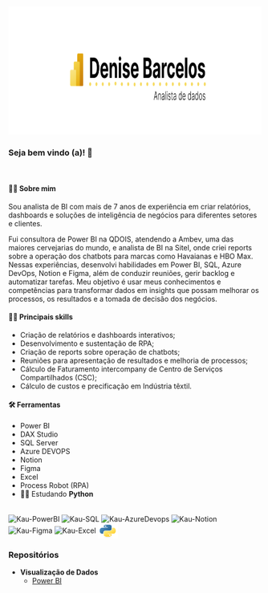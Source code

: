 <div align="middle">
<img src="https://github.com/DeniseBP/DeniseBP/blob/main/Capa.png" alt="Denise Barcelos" height="255" width="973">
</div>

### Seja bem vindo (a)! 👋
<br>

#### &#128587;&#8205;&#9792;&#65039; Sobre mim

Sou analista de BI com mais de 7 anos de experiência em criar relatórios, dashboards e soluções de inteligência de negócios para diferentes setores e clientes. <br>

Fui consultora de Power BI na QDOIS, atendendo a Ambev, uma das maiores cervejarias do mundo, e analista de BI na Sitel, onde criei reports sobre a operação dos chatbots para marcas como Havaianas e HBO Max. Nessas experiências, desenvolvi habilidades em Power BI, SQL, Azure DevOps, Notion e Figma, além de conduzir reuniões, gerir backlog e automatizar tarefas. Meu objetivo é usar meus conhecimentos e competências para transformar dados em insights que possam melhorar os processos, os resultados e a tomada de decisão dos negócios.

#### 🤹🏻 Principais skills
- Criação de relatórios e dashboards interativos;
- Desenvolvimento e sustentação de RPA;
- Criação de reports sobre operação de chatbots;
- Reuniões para apresentação de resultados e melhoria de processos;
- Cálculo de Faturamento intercompany de Centro de Serviços Compartilhados (CSC);
- Cálculo de custos e precificação em Indústria têxtil.

#### 🛠️ Ferramentas
- Power BI
- DAX Studio
- SQL Server
- Azure DEVOPS
- Notion
- Figma
- Excel
- Process Robot (RPA)
- 👩‍💻 Estudando **Python**

<div style="display: inline_block"><br>
  <img align="center" alt="Kau-PowerBI" height="27" width="23" <(img src= "https://github.com/DeniseBP/DeniseBP/assets/135619206/d7a5e96d-e09e-4994-b6cc-949cb1a689de" />
  <img align="center" alt="Kau-SQL" height="27" width="25" <(img src= "https://github.com/DeniseBP/DeniseBP/assets/135619206/76fd0f44-8153-4a01-84a6-2d138a3d933b" />
  <img align="center" alt="Kau-AzureDevops" height="27" width="25" <(img src= "https://github.com/DeniseBP/DeniseBP/assets/135619206/59127530-01d8-4806-b64f-b796afff3312" />
  <img align="center" alt="Kau-Notion" height="27" width="25" <(img src= "https://github.com/DeniseBP/DeniseBP/assets/135619206/dd8c6972-a75d-441c-86c4-8d45cfa570bc" />
  <img align="center" alt="Kau-Figma" height="27" width="25" <img src="https://cdn.jsdelivr.net/gh/devicons/devicon/icons/figma/figma-original.svg" />
  <img align="center" alt="Kau-Excel" height="27" width="27" <img src="https://github.com/DeniseBP/DeniseBP/assets/135619206/2fb7118b-91ae-44c6-a629-bc30f8bc769c" />
  <img align="center" alt="Kau-Python" height="30" width="40" src="https://raw.githubusercontent.com/devicons/devicon/master/icons/python/python-original.svg">
<br>

### Repositórios
- <b>Visualização de Dados</b>
  - [Power BI](https://github.com/DeniseBP/Relatorios_PBI)




<!--
**DeniseBP/DeniseBP** is a ✨ _special_ ✨ repository because its `README.md` (this file) appears on your GitHub profile.

Here are some ideas to get you started:

- 🔭 I’m currently working on ...
- 🌱 I’m currently learning ...
- 👯 I’m looking to collaborate on ...
- 🤔 I’m looking for help with ...
- 💬 Ask me about ...
- 📫 How to reach me: ...
- 😄 Pronouns: ...
- ⚡ Fun fact: ...
-->


